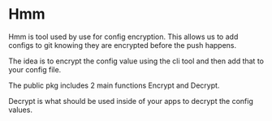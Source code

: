 # Hmm

Hmm is tool used by use for config encryption. This allows us to add configs to git knowing they are encrypted before the push happens. 

The idea is to encrypt the config value using the cli tool and then add that to your config file. 

The public pkg includes 2 main functions Encrypt and Decrypt. 

Decrypt is what should be used inside of your apps to decrypt the config values. 